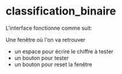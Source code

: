 # classification_binaire

L'interface fonctionne comme suit:

Une fenêtre où l'on va retrouver 
  * un espace pour écrire le chiffre à tester
  * un bouton pour tester
  * un bouton pour reset la fenêtre 
